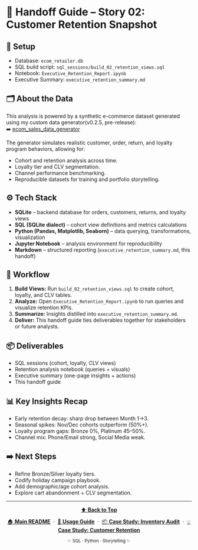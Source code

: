 

# 📑 Handoff Guide – Story 02: Customer Retention Snapshot

## 🔧 Setup
- Database: `ecom_retailer.db`
- SQL build script: `sql_sessions/build_02_retention_views.sql`
- Notebook: `Executive_Retention_Report.ipynb`
- Executive Summary: `executive_retention_summary.md`

## 🗂 About the Data  
This analysis is powered by a synthetic e-commerce dataset generated using my custom data generator(v0.2.5, pre-release):  
➡️ [ecom_sales_data_generator](https://github.com/G-Schumacher44/ecom_sales_data_generator)  

The generator simulates realistic customer, order, return, and loyalty program behaviors, allowing for:  
- Cohort and retention analysis across time.  
- Loyalty tier and CLV segmentation.  
- Channel performance benchmarking.  
- Reproducible datasets for training and portfolio storytelling.  

## ⚙️ Tech Stack
- **SQLite** – backend database for orders, customers, returns, and loyalty views
- **SQL (SQLite dialect)** – cohort view definitions and metrics calculations
- **Python (Pandas, Matplotlib, Seaborn)** – data querying, transformations, visualization
- **Jupyter Notebook** – analysis environment for reproducibility
- **Markdown** – structured reporting (`executive_retention_summary.md`, this handoff)

## 🔄 Workflow

1. **Build Views:** Run `build_02_retention_views.sql` to create cohort, loyalty, and CLV tables.
2. **Analyze:** Open `Executive_Retention_Report.ipynb` to run queries and visualize retention KPIs.
3. **Summarize:** Insights distilled into `executive_retention_summary.md`.
4. **Deliver:** This handoff guide ties deliverables together for stakeholders or future analysts.

## 📦 Deliverables
- SQL sessions (cohort, loyalty, CLV views)
- Retention analysis notebook (queries + visuals)
- Executive summary (one-page insights + actions)
- This handoff guide

## 📊 Key Insights Recap
- Early retention decay: sharp drop between Month 1→3.
- Seasonal spikes: Nov/Dec cohorts outperform (50%+).
- Loyalty program gaps: Bronze 0%, Platinum 45–50%.
- Channel mix: Phone/Email strong, Social Media weak.

## ➡️ Next Steps
- Refine Bronze/Silver loyalty tiers.
- Codify holiday campaign playbook.
- Add demographic/age cohort analysis.
- Explore cart abandonment + CLV segmentation.

---

<div align="center">
  <a href="../../README.md#-sql-case-studies--portfolio">
    ⬆️ <b>Back to Top</b>
  </a>
</div>

<p align="center">
  <a href="../../README.md">🏠 <b>Main README</b></a>
  &nbsp;·&nbsp;
  <a href="../../USAGE.md">📖 <b>Usage Guide</b></a>
  &nbsp;·&nbsp;
  <a href="../../story_01_inventory_audit/story_01_portfolio_readme.md">📦 <b>Case Study: Inventory Audit</b></a>
  &nbsp;·&nbsp;
  <a href="../../story_02_customer_retention_snapshot/story_02_portfolio_readme.md">💡 <b>Case Study: Customer Retention</b></a>
</p>

<p align="center">
  <sub>✨ SQL · Python · Storytelling ✨</sub>
</p>